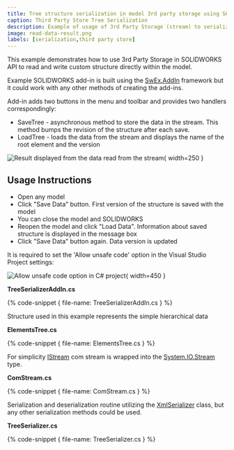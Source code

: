 ```yaml
---
title: Tree structure serialization in model 3rd party storage using SOLIDWORKS API
caption: Third Party Store Tree Serialization
description: Example of usage of 3rd Party Storage (stream) to serialize and deserialize tree structure using SOLIDWORKS API and XmlSerializers within the model document
image: read-data-result.png
labels: [serialization,third party store]
---
```

This example demonstrates how to use 3rd Party Storage in SOLIDWORKS API to read and write custom structure directly within the model.

Example SOLIDWORKS add-in is built using the [SwEx.AddIn](/labs/solidworks/swex/add-in/) framework but it could work with any other methods of creating the add-ins.

Add-in adds two buttons in the menu and toolbar and provides two handlers correspondingly: 

* SaveTree - asynchronous method to store the data in the stream. This method bumps the revision of the structure after each save.
* LoadTree - loads the data from the stream and displays the name of the root element and the version

![Result displayed from the data read from the stream](read-data-result.png){ width=250 }

## Usage Instructions

* Open any model
* Click "Save Data" button. First version of the structure is saved with the model
* You can close the model and SOLIDWORKS
* Reopen the model and click "Load Data". Information about saved structure is displayed in the message box
* Click "Save Data" button again. Data version is updated

It is required to set the 'Allow unsafe code' option in the Visual Studio Project settings:

![Allow unsafe code option in C# project](vs-setting-allow-unsafe-code.png){ width=450 }

**TreeSerializerAddIn.cs**

{% code-snippet { file-name: TreeSerializerAddIn.cs } %}

Structure used in this example represents the simple hierarchical data

**ElementsTree.cs**

{% code-snippet { file-name: ElementsTree.cs } %}

For simplicity [IStream](https://docs.microsoft.com/en-us/windows/desktop/api/objidl/nn-objidl-istream) com stream is wrapped into the [System.IO.Stream](https://docs.microsoft.com/en-us/dotnet/api/system.io.stream?view=netframework-4.7.2) type.

**ComStream.cs**

{% code-snippet { file-name: ComStream.cs } %}

Serialization and deserialization routine utilizing the [XmlSerializer](https://docs.microsoft.com/en-us/dotnet/api/system.xml.serialization.xmlserializer?view=netframework-4.7.2) class, but any other serialization methods could be used.

**TreeSerializer.cs**

{% code-snippet { file-name: TreeSerializer.cs } %}
